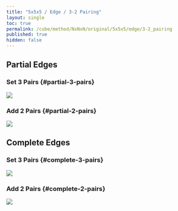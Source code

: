 ```yaml
---
title: "5x5x5 / Edge / 3-2 Pairing"
layout: single
toc: true
permalink: /cube/method/NxNxN/original/5x5x5/edge/3-2_pairing
published: true
hidden: false
---
```


<head>
  <base target="_blank">
  <style>
    img {
      max-width: 350px;
    }
  </style>
</head>



## Partial Edges

### Set 3 Pairs {#partial-3-pairs}

<a href="https://alpha.twizzle.net/edit/?puzzle=5x5x5&stickering=F2L&setup-alg=2U+2D+R+U+R%27+L%27+U%27+L+y+R+U%27+R%27+y+F%27+U+F+y2+R+U%27+R%27+U+L%27+U+L+2U+2D2+R%27+D+R+L+D%27+L%27+y2+D%27+F+D%27+F%27+L+D%27+L%27+2U+2D2+R%27+D+R+L+D+L%27+2U2+2D+y2+R%27+D+R+L+D%27+L%27+2U%27+2D2+R+U+R%27+L%27+U%27+L+y2+R+U%27+R%27+L%27+U2+L+y2&alg=u+L%27+U+L%0AD+F%27+R+F+R%27+y%0AR+U%27+R%27+y%0AD%27+R+F%27+R%27+F+u%27+y+y">
  <img src="https://user-images.githubusercontent.com/92285528/221590064-7a894f72-89b2-44a2-b93e-8545f6d5c2ee.png">
</a>

### Add 2 Pairs {#partial-2-pairs}

<a href="https://alpha.twizzle.net/edit/?puzzle=5x5x5&stickering=F2L&setup-alg=2U+2D+R+U+R%27+L%27+U%27+L+y+R+U%27+R%27+y+F%27+U+F+y2+R+U%27+R%27+U+L%27+U+L+2U+2D2+R%27+D+R+L+D%27+L%27+y2+D%27+F+D%27+F%27+L+D%27+L%27+2U+2D2+R%27+D+R+L+D+L%27+2U2+2D+y2+R%27+D+R+L+D%27+L%27+2U%27+2D2+R+U+R%27+L%27+U%27+L+y2+R+U%27+R%27+L%27+U2+L+y2+u+L%27+U+L+D+F%27+R+F+R%27+y+R+U%27+R%27+y+D%27+R+F%27+R%27+F+u%27+y+y&alg=L+U%27+L%27+F+R%27+F%27+R%0Au%27+L%27+U%27+L+F+R%27+F%27+R%0Au+D%27+R%27+D+R%0AB+L%27+B%27+L+U%27+R+U%27+R%27%0Au%27+D+F%27+R+F+R%27%0Au+D%27+L+D%27+L%27+L+U%27+L%27+F+R%27+F%27+R%0Au%27+L%27+U%27+L+F+R%27+F%27+R%0Au+L+U%27+L%27+R+U%27+R%27%0Au%27+R+U+R%27+F+R%27+F%27+R%0Au">
  <img src="https://user-images.githubusercontent.com/92285528/221597928-7aa8496a-41ec-46b6-9993-29a6b164f620.png">
</a>



## Complete Edges

### Set 3 Pairs {#complete-3-pairs}

<a href="https://alpha.twizzle.net/edit/?puzzle=5x5x5&stickering=F2L&setup-alg=2U+2D+R+U+R%27+L%27+U%27+L+y+R+U%27+R%27+y+F%27+U+F+y2+R+U%27+R%27+U+L%27+U+L+2U+2D2+R%27+D+R+L+D%27+L%27+y2+D%27+F+D%27+F%27+L+D%27+L%27+2U+2D2+R%27+D+R+L+D+L%27+2U2+2D+y2+R%27+D+R+L+D%27+L%27+2U%27+2D2+R+U+R%27+L%27+U%27+L+y2+R+U%27+R%27+L%27+U2+L+y2+u+L%27+U+L+D+F%27+R+F+R%27+y+R+U%27+R%27+y+D%27+R+F%27+R%27+F+u%27+y+y+L+U%27+L%27+F+R%27+F%27+R+u%27+L%27+U%27+L+F+R%27+F%27+R+u+D%27+R%27+D+R+B+L%27+B%27+L+U%27+R+U%27+R%27+u%27+D+F%27+R+F+R%27+u+D%27+L+D%27+L%27+L+U%27+L%27+F+R%27+F%27+R+u%27+L%27+U%27+L+F+R%27+F%27+R+u+L+U%27+L%27+R+U%27+R%27+u%27+R+U+R%27+F+R%27+F%27+R+u&alg=L%27+U+L+F+R%27+F%27+R+y+F+R%27+F%27+R+y+F+R%27+F%27+R+y+y%0Au+R%27+U+R+F+R%27+F%27+R%0Ay+R+U%27+R%27%0Ay+D+F%27+R+F+R%27%0Ay+R%27+D+R%0Ay+u%27+y">
  <img src="https://user-images.githubusercontent.com/92285528/221600814-ceacc30e-8fdd-47c0-8049-5718ffdfb588.png">
</a>

### Add 2 Pairs {#complete-2-pairs}

<a href="https://alpha.twizzle.net/edit/?puzzle=5x5x5&stickering=F2L&setup-alg=2U+2D+R+U+R%27+L%27+U%27+L+y+R+U%27+R%27+y+F%27+U+F+y2+R+U%27+R%27+U+L%27+U+L+2U+2D2+R%27+D+R+L+D%27+L%27+y2+D%27+F+D%27+F%27+L+D%27+L%27+2U+2D2+R%27+D+R+L+D+L%27+2U2+2D+y2+R%27+D+R+L+D%27+L%27+2U%27+2D2+R+U+R%27+L%27+U%27+L+y2+R+U%27+R%27+L%27+U2+L+y2+u+L%27+U+L+D+F%27+R+F+R%27+y+R+U%27+R%27+y+D%27+R+F%27+R%27+F+u%27+y+y+L+U%27+L%27+F+R%27+F%27+R+u%27+L%27+U%27+L+F+R%27+F%27+R+u+D%27+R%27+D+R+B+L%27+B%27+L+U%27+R+U%27+R%27+u%27+D+F%27+R+F+R%27+u+D%27+L+D%27+L%27+L+U%27+L%27+F+R%27+F%27+R+u%27+L%27+U%27+L+F+R%27+F%27+R+u+L+U%27+L%27+R+U%27+R%27+u%27+R+U+R%27+F+R%27+F%27+R+u%0AL%27+U+L+F+R%27+F%27+R+y+F+R%27+F%27+R+y+F+R%27+F%27+R+y+y+u+R%27+U+R+F+R%27+F%27+R+y+R+U%27+R%27+y+D+F%27+R+F+R%27+y+R%27+D+R+y+u%27+y&alg=R+U%27+R%27%0Au%27+D%27+R+F%27+R%27+F%0Au+D+R%27+D+R%0Au%27+L+F%27+L%27+F+R+U%27+R%27%0Au+y%27+R+U+R%27+F+R%27+F%27+R+U%27%0Au%27+R+U+R%27+F+R%27+F%27+R+u">
  <img src="https://user-images.githubusercontent.com/92285528/221606869-27fc1479-2206-408b-8173-2830793832b2.png">
</a>
